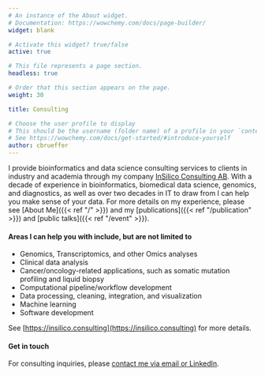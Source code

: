 ```yaml
---
# An instance of the About widget.
# Documentation: https://wowchemy.com/docs/page-builder/
widget: blank

# Activate this widget? true/false
active: true

# This file represents a page section.
headless: true

# Order that this section appears on the page.
weight: 30

title: Consulting

# Choose the user profile to display
# This should be the username (folder name) of a profile in your `content/authors/` folder.
# See https://wowchemy.com/docs/get-started/#introduce-yourself
author: cbrueffer
---
```


I provide bioinformatics and data science consulting services to clients in industry and academia through my company [InSilico Consulting AB](https://insilico.consulting).
With a decade of experience in bioinformatics, biomedical data science, genomics, and diagnostics, as well as over two decades in IT to draw from I can help you make sense of your data.
For more details on my experience, please see [About Me]({{< ref "/" >}}) and my [publications]({{< ref "/publication" >}}) and [public talks]({{< ref "/event" >}}).

#### Areas I can help you with include, but are not limited to

- Genomics, Transcriptomics, and other Omics analyses
- Clinical data analysis
- Cancer/oncology-related applications, such as somatic mutation profiling and liquid biopsy
- Computational pipeline/workflow development
- Data processing, cleaning, integration, and visualization
- Machine learning
- Software development

See [https://insilico.consulting](https://insilico.consulting) for more details.

#### Get in touch

For consulting inquiries, please [contact me via email or LinkedIn](https://insilico.consulting/#contact).
